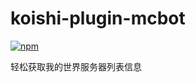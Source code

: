 # koishi-plugin-mcbot

[![npm](https://img.shields.io/npm/v/koishi-plugin-mcbot?style=flat-square)](https://www.npmjs.com/package/koishi-plugin-mcbot)

轻松获取我的世界服务器列表信息
